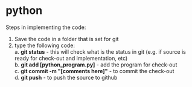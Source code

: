 # python
Steps in implementing the code:
1. Save the code in a folder that is set for git
2. type the following code:  
   a. **git status** - this will check what is the status in git (e.g. if source is ready for check-out and implementation, etc)  
   b. **git add [python_program.py]** - add the program for check-out  
   c. **git commit -m "[comments here]"** - to commit the check-out  
   d. **git push** - to push the source to github  
